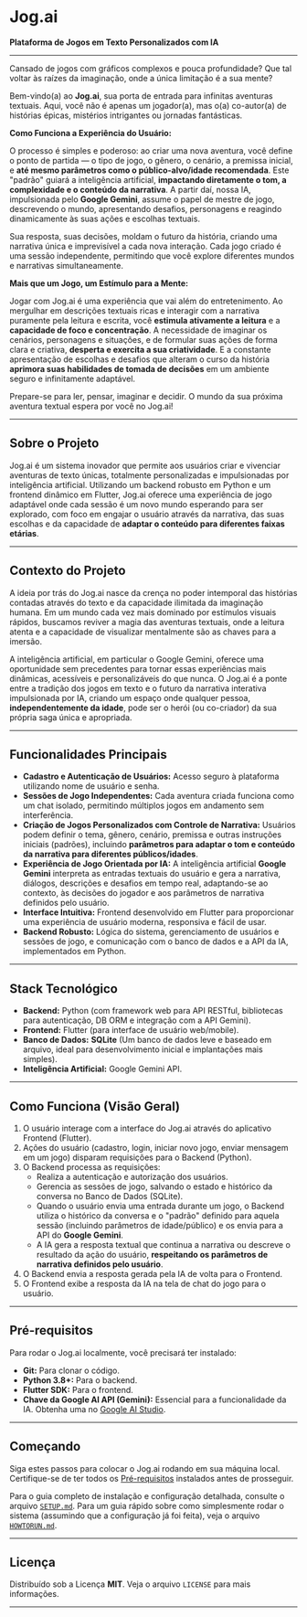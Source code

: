 # Jog.ai

**Plataforma de Jogos em Texto Personalizados com IA**

---

Cansado de jogos com gráficos complexos e pouca profundidade? Que tal voltar às raízes da imaginação, onde a única limitação é a sua mente?

Bem-vindo(a) ao **Jog.ai**, sua porta de entrada para infinitas aventuras textuais. Aqui, você não é apenas um jogador(a), mas o(a) co-autor(a) de histórias épicas, mistérios intrigantes ou jornadas fantásticas.

**Como Funciona a Experiência do Usuário:**

O processo é simples e poderoso: ao criar uma nova aventura, você define o ponto de partida — o tipo de jogo, o gênero, o cenário, a premissa inicial, e **até mesmo parâmetros como o público-alvo/idade recomendada**. Este "padrão" guiará a inteligência artificial, **impactando diretamente o tom, a complexidade e o conteúdo da narrativa**. A partir daí, nossa IA, impulsionada pelo **Google Gemini**, assume o papel de mestre de jogo, descrevendo o mundo, apresentando desafios, personagens e reagindo dinamicamente às suas ações e escolhas textuais.

Sua resposta, suas decisões, moldam o futuro da história, criando uma narrativa única e imprevisível a cada nova interação. Cada jogo criado é uma sessão independente, permitindo que você explore diferentes mundos e narrativas simultaneamente.

**Mais que um Jogo, um Estímulo para a Mente:**

Jogar com Jog.ai é uma experiência que vai além do entretenimento. Ao mergulhar em descrições textuais ricas e interagir com a narrativa puramente pela leitura e escrita, você **estimula ativamente a leitura** e a **capacidade de foco e concentração**. A necessidade de imaginar os cenários, personagens e situações, e de formular suas ações de forma clara e criativa, **desperta e exercita a sua criatividade**. E a constante apresentação de escolhas e desafios que alteram o curso da história **aprimora suas habilidades de tomada de decisões** em um ambiente seguro e infinitamente adaptável.

Prepare-se para ler, pensar, imaginar e decidir. O mundo da sua próxima aventura textual espera por você no Jog.ai!

---

## Sobre o Projeto

Jog.ai é um sistema inovador que permite aos usuários criar e vivenciar aventuras de texto únicas, totalmente personalizadas e impulsionadas por inteligência artificial. Utilizando um backend robusto em Python e um frontend dinâmico em Flutter, Jog.ai oferece uma experiência de jogo adaptável onde cada sessão é um novo mundo esperando para ser explorado, com foco em engajar o usuário através da narrativa, das suas escolhas e da capacidade de **adaptar o conteúdo para diferentes faixas etárias**.

---

## Contexto do Projeto

A ideia por trás do Jog.ai nasce da crença no poder intemporal das histórias contadas através do texto e da capacidade ilimitada da imaginação humana. Em um mundo cada vez mais dominado por estímulos visuais rápidos, buscamos reviver a magia das aventuras textuais, onde a leitura atenta e a capacidade de visualizar mentalmente são as chaves para a imersão.

A inteligência artificial, em particular o Google Gemini, oferece uma oportunidade sem precedentes para tornar essas experiências mais dinâmicas, acessíveis e personalizáveis do que nunca. O Jog.ai é a ponte entre a tradição dos jogos em texto e o futuro da narrativa interativa impulsionada por IA, criando um espaço onde qualquer pessoa, **independentemente da idade**, pode ser o herói (ou co-criador) da sua própria saga única e apropriada.

---

## Funcionalidades Principais

* **Cadastro e Autenticação de Usuários:** Acesso seguro à plataforma utilizando nome de usuário e senha.
* **Sessões de Jogo Independentes:** Cada aventura criada funciona como um chat isolado, permitindo múltiplos jogos em andamento sem interferência.
* **Criação de Jogos Personalizados com Controle de Narrativa:** Usuários podem definir o tema, gênero, cenário, premissa e outras instruções iniciais (padrões), incluindo **parâmetros para adaptar o tom e conteúdo da narrativa para diferentes públicos/idades**.
* **Experiência de Jogo Orientada por IA:** A inteligência artificial **Google Gemini** interpreta as entradas textuais do usuário e gera a narrativa, diálogos, descrições e desafios em tempo real, adaptando-se ao contexto, às decisões do jogador e aos parâmetros de narrativa definidos pelo usuário.
* **Interface Intuitiva:** Frontend desenvolvido em Flutter para proporcionar uma experiência de usuário moderna, responsiva e fácil de usar.
* **Backend Robusto:** Lógica do sistema, gerenciamento de usuários e sessões de jogo, e comunicação com o banco de dados e a API da IA, implementados em Python.

---

## Stack Tecnológico

* **Backend:** Python (com framework web para API RESTful, bibliotecas para autenticação, DB ORM e integração com a API Gemini).
* **Frontend:** Flutter (para interface de usuário web/mobile).
* **Banco de Dados:** **SQLite** (Um banco de dados leve e baseado em arquivo, ideal para desenvolvimento inicial e implantações mais simples).
* **Inteligência Artificial:** Google Gemini API.

---

## Como Funciona (Visão Geral)

1.  O usuário interage com a interface do Jog.ai através do aplicativo Frontend (Flutter).
2.  Ações do usuário (cadastro, login, iniciar novo jogo, enviar mensagem em um jogo) disparam requisições para o Backend (Python).
3.  O Backend processa as requisições:
    * Realiza a autenticação e autorização dos usuários.
    * Gerencia as sessões de jogo, salvando o estado e histórico da conversa no Banco de Dados (SQLite).
    * Quando o usuário envia uma entrada durante um jogo, o Backend utiliza o histórico da conversa e o "padrão" definido para aquela sessão (incluindo parâmetros de idade/público) e os envia para a API do **Google Gemini**.
    * A IA gera a resposta textual que continua a narrativa ou descreve o resultado da ação do usuário, **respeitando os parâmetros de narrativa definidos pelo usuário**.
4.  O Backend envia a resposta gerada pela IA de volta para o Frontend.
5.  O Frontend exibe a resposta da IA na tela de chat do jogo para o usuário.

---

## Pré-requisitos

Para rodar o Jog.ai localmente, você precisará ter instalado:

* **Git:** Para clonar o código.
* **Python 3.8+:** Para o backend.
* **Flutter SDK:** Para o frontend.
* **Chave da Google AI API (Gemini):** Essencial para a funcionalidade da IA. Obtenha uma no [Google AI Studio](https://aistudio.google.com/).

---

## Começando

Siga estes passos para colocar o Jog.ai rodando em sua máquina local. Certifique-se de ter todos os [Pré-requisitos](#pré-requisitos) instalados antes de prosseguir.

Para o guia completo de instalação e configuração detalhada, consulte o arquivo [`SETUP.md`](SETUP.md).
Para um guia rápido sobre como simplesmente rodar o sistema (assumindo que a configuração já foi feita), veja o arquivo [`HOWTORUN.md`](HOWTORUN.md).

---

## Licença

Distribuído sob a Licença **MIT**. Veja o arquivo `LICENSE` para mais informações.

---